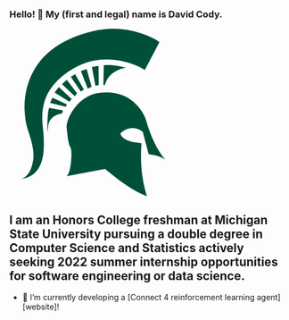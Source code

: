 ### Hello! 👋 My (first and legal) name is David Cody. 

<svg id="Layer_1" xmlns="http://www.w3.org/2000/svg" viewBox="0 0 309.1 358.7" width="300" height="300"><style>.st0{display:none}.st0,.st1{fill:#004f39}</style><path id="msu-s" class="st0" d="M20.8 259.2v59.3L61 358.7h186.5l36-36.1V182.2l-45.1-45.1h-130V75.6h94.7v29h80.4V44L238.2-1.3H66.1L20.8 43.9v127.4l45.4 45.4h134.5v66.2h-95.1v-23.7z"/><g id="msu-helmet"><path class="st1" d="M215.7 69.1c20 4.2 36.6 10.6 49.9 19.3l31.5-59.8c-10-7.3-23.5-13.6-40.4-19.1-34-11.2-68.6-12.4-103.8-3.9C82.8 22.5 38 57.3 18.1 109.8c-7.3 19.3-10.8 39.9-10.3 61.9.4 17.5 3 33 7.6 46.6 10.3 29.6 13.8 51.4 10.3 65.6-2.5 14.7-7.5 25.3-15.1 32-2.4 2.1-4.8 3.6-7.3 4.6l-3.3 1c24.8-2.8 40.4-17.9 46.6-45.3 2.4-10.5 3.1-26.5 2.1-47.8l-2.5-26c-.9-12.9-.5-24.5 1.5-34.8 5.7-30.7 24.5-56.5 56.5-77.4 34.2-22.3 71.3-29.3 111.5-21.1z"/><path class="st1" d="M190.4 77.6l-12.7.5-.9 42.3h3.4c3.4-13.9 12.1-24.1 25.7-30.8 6.9-3.4 13.3-5.4 19.4-5.8-12.3-3.8-23.9-5.7-34.9-6.2zM159.8 122.2l7.2-1.8-.5-41-14.3 2.6zM249.2 164.2c-19.6-21.5-46.2-30.5-79.7-27.1-22.1 2.2-40.8 13.8-56.1 34.7-5.7 7.9-10 16.1-12.8 24.7-2.7 7.9-3.4 13.9-2.2 18.2l1.8 16.3c1.5 11.5 3.3 18.7 5.4 21.8 2.8 4 3.6 14.3 1.9 31.1-1.6 17.3-4.8 28-9.6 31.7l82.4-15.4 29.3 23.3c23 16.9 43.2 28.6 60.7 35.1-11.1-35-14.9-72.8-11.8-113.5l-20.3-3c-14.2-3.6-22.4-9.4-25-17.5l3.7-3.6c3.1-2.5 6.7-4.6 10.5-6.1 11.7-4.6 23-2.7 33.9 5.8l12.6 47.7 13.3 2.4c9.9 2.4 17.2 5.4 22 9.1-17-20.2-30.5-47.7-40.5-82.8-3.2-11.3-9.6-22.3-19.5-32.9zM141 86.3l-12.4 4.2 14.6 37.7 8.4-3.9zM116.3 97.4l-9.4 5.5 21.7 31.5 6.4-4.3zM90.1 174.9l-29.4-5.4c-1.9 2.5-3.1 13.2-3.9 32-.7 22-.3 24.7 1.3 8.1 1.1-10.9 6.4-19 16.1-24.1 4.8-2.4 9.4-3.7 14.1-4.2l1.8-6.4zM67.6 147.7l-5.1 11.1 33.6 8.2 2.6-5.1zM81.2 125l-9 11.5 32 19.8 4.6-6zM115.3 144.3l5.2-6-22.1-29-10.3 9.3z"/></g></svg> 

## I am an Honors College freshman at Michigan State University pursuing a double degree in Computer Science and Statistics actively seeking 2022 summer internship opportunities for software engineering or data science.
- 🔭 I’m currently developing a [Connect 4 reinforcement learning agent][website]! 

<!-- Actual text -->



<!-- Icons -->

[2.2]: https://raw.githubusercontent.com/MartinHeinz/MartinHeinz/master/linkedin-3-16.png (LinkedIn icon without padding)

<!-- Links to your social media accounts -->

[2]: https://www.linkedin.com/in/heinz-martin/


<!--
**BumbleIV/BumbleIV** is a ✨ _special_ ✨ repository because its `README.md` (this file) appears on your GitHub profile.

Here are some ideas to get you started:

- 🔭 I’m currently working on ...
- 🌱 I’m currently learning ...
- 👯 I’m looking to collaborate on ...
- 🤔 I’m looking for help with ...
- 💬 Ask me about ...
- 📫 How to reach me: ...
- 😄 Pronouns: ...
- ⚡ Fun fact: ...
-->

